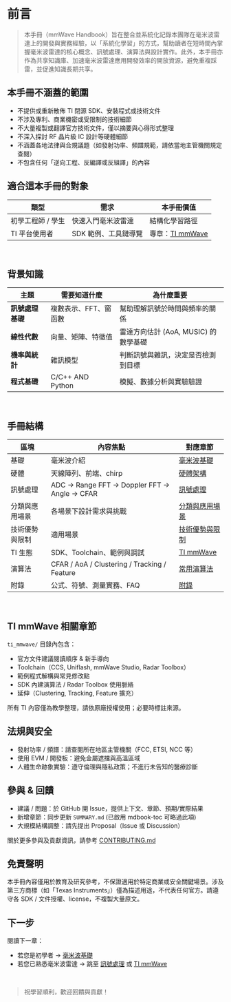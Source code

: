 <meta name="google-site-verification" content="9ONPP-flKrLEFZT4vLcCFgmYIL_5V0XnBjJk3RAcBD0" />

# 前言

> 本手冊（mmWave Handbook）旨在整合並系統化記錄本團隊在毫米波雷達上的開發與實務經驗，以「系統化學習」的方式，幫助讀者在短時間內掌握毫米波雷達的核心概念、訊號處理、演算法與設計實作。此外，本手冊亦作為共享知識庫、加速毫米波雷達應用開發效率的開放資源，避免重複踩雷，並促進知識長期共享。

## 本手冊不涵蓋的範圍
- 不提供或重新散佈 TI 閉源 SDK、安裝程式或技術文件
- 不涉及專利、商業機密或受限制的技術細節
- 不大量複製或翻譯官方技術文件，僅以摘要與心得形式整理
- 不深入探討 RF 晶片級 IC 設計等硬體細節
- 不涵蓋各地法律與合規議題（如發射功率、頻譜規範，請依當地主管機關規定查閱）
- 不包含任何「逆向工程、反編譯或反組譯」的內容

## 適合這本手冊的對象
| 類型 | 需求 | 本手冊價值 |
|------|------|-----------|
| 初學工程師 / 學生 | 快速入門毫米波雷達 | 結構化學習路徑 |
| TI 平台使用者 | SDK 範例、工具鏈導覽 | 專章：[TI mmWave](ti_mmwave/overview.md) |

<br>

## 背景知識
| 主題             | 需要知道什麼 | 為什麼重要 |
|------------------|--------------|------------|
| **訊號處理基礎** | 複數表示、FFT、窗函數 | 幫助理解訊號於時間與頻率的關係 |
| **線性代數**     | 向量、矩陣、特徵值 | 雷達方向估計 (AoA, MUSIC) 的數學基礎 |
| **機率與統計**   | 雜訊模型 | 判斷訊號與雜訊，決定是否檢測到目標 |
| **程式基礎**     | C/C++ AND Python | 模擬、數據分析與實驗驗證 |

<br>

## 手冊結構
| 區塊 | 內容焦點 | 對應章節 |
|------|----------|----------------|
| 基礎 | 毫米波介紹 | [毫米波基礎](./fundamentals/mmwave_basics.md) |
| 硬體 | 天線陣列、前端、chirp | [硬體架構](./fundamentals/hardware_architecture.md) |
| 訊號處理 | ADC → Range FFT → Doppler FFT → Angle → CFAR | [訊號處理](./fundamentals/signal_processing.md) |
| 分類與應用場景 | 各場景下設計需求與挑戰 | [分類與應用場景](./fundamentals/mmwave_types.md) |
| 技術優勢與限制 | 適用場景 | [技術優勢與限制](./fundamentals/mmwave_benefits.md) |
| TI 生態 | SDK、Toolchain、範例與調試 | [TI mmWave](ti_mmwave/overview.md) |
| 演算法 | CFAR / AoA / Clustering / Tracking / Feature | [常用演算法](./ti/algorithms.md) |
| 附錄 | 公式、符號、測量實務、FAQ | [附錄](appendix/index.md) |

<br>

## TI mmWave 相關章節
`ti_mmwave/` 目錄內包含：

- 官方文件建議閱讀順序 & 新手導向
- Toolchain（CCS, Uniflash, mmWave Studio, Radar Toolbox）
- 範例程式解構與常見修改點
- SDK 內建演算法 / Radar Toolbox 使用脈絡
- 延伸（Clustering, Tracking, Feature 擴充）

所有 TI 內容僅為教學整理，請依原廠授權使用；必要時標註來源。

## 法規與安全
- 發射功率 / 頻譜：請查閱所在地區主管機關（FCC, ETSI, NCC 等）
- 使用 EVM / 開發板：避免金屬遮擋與高溫區域
- 人體生命跡象實驗：遵守倫理與隱私政策；不進行未告知的醫療診斷

## 參與 & 回饋
- 建議 / 問題：於 GitHub 開 Issue，提供上下文、章節、預期/實際結果
- 新增章節：同步更新 `SUMMARY.md` (已啟用 mdbook-toc 可略過此項)
- 大規模結構調整：請先提出 Proposal（Issue 或 Discussion）

關於更多參與及貢獻資訊，請參考 [CONTRIBUTING.md](https://github.com/mellivorandy/mmwave-handbook/blob/main/CONTRIBUTING.md)

## 免責聲明
本手冊內容僅用於教育及研究參考，不保證適用於特定商業或安全關鍵場景。涉及第三方商標（如「Texas Instruments」）僅為描述用途，不代表任何官方。請遵守各 SDK / 文件授權、license，不複製大量原文。

## 下一步

閱讀下一章： 

- 若您是初學者 → [毫米波基礎](fundamentals/mmwave_basics.md)  
- 若您已熟悉毫米波雷達 → 跳至 [訊號處理](fundamentals/signal_processing.md) 或 [TI mmWave](ti_mmwave/overview.md) 

<br>

> 祝學習順利，歡迎回饋與貢獻！  
